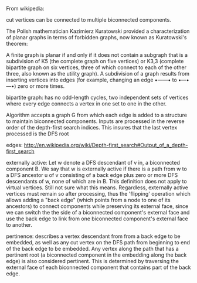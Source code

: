From wikipedia:

cut vertices can be connected to multiple biconnected components.

The Polish mathematician Kazimierz Kuratowski provided a characterization of planar graphs in terms of forbidden graphs, now known as Kuratowski's theorem:

A finite graph is planar if and only if it does not contain a subgraph that is a subdivision of K5 (the complete graph on five vertices) or K3,3 (complete bipartite graph on six vertices, three of which connect to each of the other three, also known as the utility graph).
A subdivision of a graph results from inserting vertices into edges (for example, changing an edge •——• to •—•—•) zero or more times.

bipartite graph: has no odd-length cycles, two independent sets of vertices where every edge connects a vertex in one set to one in the other.

Algorithm accepts a graph G from which each edge is added to a structure to maintain biconnected components. Inputs are processed
in the reverse order of the depth-first search indices. This insures that the last vertex processed is the DFS root

edges: http://en.wikipedia.org/wiki/Depth-first_search#Output_of_a_depth-first_search

externally active: Let w denote a DFS descendant of v in, a biconnected component B. We say that w is externally active if there is a path from w to a DFS ancestor u of v consisting of a back edge plus zero or more DFS descendants of w, none of which are in B. This definition does not apply to virtual vertices. Still not sure what this means. Regardless, externally active vertices must remain so after processing, thus the 'flipping' operation which allows adding a "back edge" (which points from a node to one of its ancestors) to connect components while preserving its external face, since we can switch the the side of a biconnected component's external face and use the back edge to link from one biconnected component's external face to another.

pertinence: describes a vertex descendant from from a back edge to be embedded, as well as any cut vertex on the DFS path from beginning to end of the back edge to be embedded. Any vertex along the path that has a pertinent root (a biconnected component in the embedding along the back edge) is also considered pertinent. This is determined by traversing the external face of each biconnected component that contains part of the back edge.
